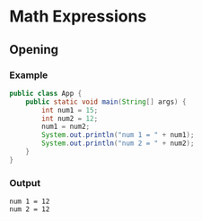 # Math Expressions

## Opening

### Example 

```java
public class App {
    public static void main(String[] args) {
        int num1 = 15;
        int num2 = 12;
        num1 = num2;
        System.out.println("num 1 = " + num1);
        System.out.println("num 2 = " + num2);
    }
}
```

### Output

```
num 1 = 12
num 2 = 12
```
